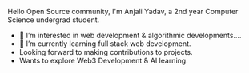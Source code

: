 Hello Open Source community, I'm Anjali Yadav, a 2nd year Computer Science undergrad student.
- 👀 I’m interested in web development & algorithmic developments....
- 🌱 I’m currently learning full stack web development.
- Looking forward to making contributions to projects.
- Wants to explore Web3 Development & AI learning.

<!---
anjaliy11/anjaliy11 is a ✨ special ✨ repository because its `README.md` (this file) appears on your GitHub profile.
You can click the Preview link to take a look at your changes.
--->

